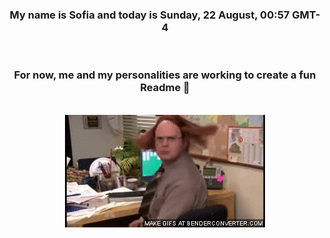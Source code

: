 


<div align="center">
<h3 >My name is Sofia and today is Sunday, 22 August, 00:57 GMT-4</h3><br>
<h3 >For now, me and my personalities are working to create a fun Readme 👋
</h3><br>
<img src='img/dwight.gif' alt='working...'/>
</div>
